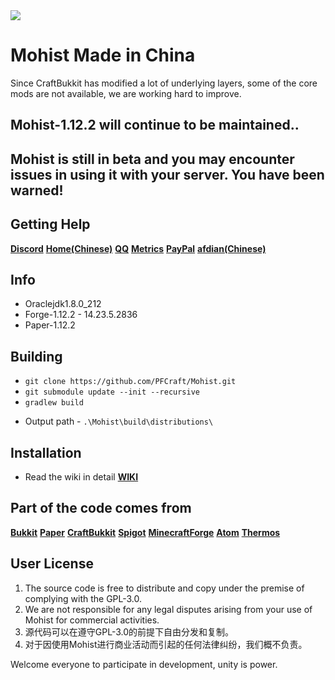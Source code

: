 <img src="https://i.loli.net/2019/02/27/5c760f8570e8e.png">

# Mohist Made in China

Since CraftBukkit has modified a lot of underlying layers, some of the core mods are not available, we are working hard to improve.
## Mohist-1.12.2 will continue to be maintained..
## Mohist is still in beta and you may encounter issues in using it with your server. You have been warned!

## Getting Help
   [**Discord**](https://discord.gg/HNmmrCV)
   [**Home(Chinese)**](https://www.mohist.red/)
   [**QQ**](https://jq.qq.com/?_wv=1027&k=5q7lcCb)
   [**Metrics**](https://bstats.org/plugin/bukkit/Mohist)
   [**PayPal**](https://www.paypal.me/Mgazul)
   [**afdian(Chinese)**](https://afdian.net/@Mgazul)

## Info
* Oraclejdk1.8.0_212
* Forge-1.12.2 - 14.23.5.2836
* Paper-1.12.2

## Building
- `git clone https://github.com/PFCraft/Mohist.git`
- `git submodule update --init --recursive`
- `gradlew build`
* Output path - `.\Mohist\build\distributions\`

## Installation
* Read the wiki in detail [**WIKI**](https://github.com/PFCraft/Mohist/wiki/Install-Mohist)

## Part of the code comes from
[**Bukkit**](https://hub.spigotmc.org/stash/scm/spigot/bukkit.git)
[**Paper**](https://github.com/PaperMC/Paper.git)
[**CraftBukkit**](https://hub.spigotmc.org/stash/scm/spigot/craftbukkit.git)
[**Spigot**](https://hub.spigotmc.org/stash/scm/spigot/spigot.git)
[**MinecraftForge**](https://github.com/MinecraftForge/MinecraftForge.git)
[**Atom**](https://gitlab.com/AtomMC/Atom.git)
[**Thermos**](https://github.com/CyberdyneCC/Thermos.git)

## User License
1. The source code is free to distribute and copy under the premise of complying with the GPL-3.0.
2. We are not responsible for any legal disputes arising from your use of Mohist for commercial activities.
1. 源代码可以在遵守GPL-3.0的前提下自由分发和复制。
2. 对于因使用Mohist进行商业活动而引起的任何法律纠纷，我们概不负责。

Welcome everyone to participate in development, unity is power.
